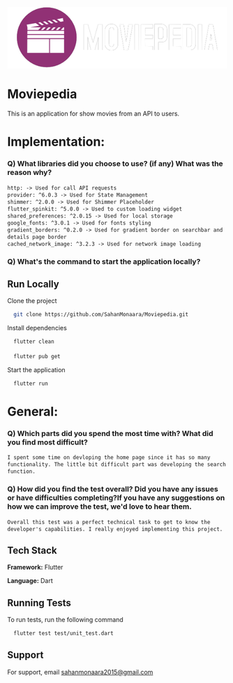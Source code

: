 
![Logo](https://raw.githubusercontent.com/SahanMonaara/Moviepedia/main/lib/assets/images/logo.png)


# Moviepedia

This is an application for show movies from an API to users.

# Implementation:

### Q) What libraries did you choose to use? (if any) What was the reason why?
    http: -> Used for call API requests
    provider: ^6.0.3 -> Used for State Management 
    shimmer: ^2.0.0 -> Used for Shimmer Placeholder
    flutter_spinkit: ^5.0.0 -> Used to custom loading widget
    shared_preferences: ^2.0.15 -> Used for local storage
    google_fonts: ^3.0.1 -> Used for fonts styling
    gradient_borders: ^0.2.0 -> Used for gradient border on searchbar and details page border
    cached_network_image: ^3.2.3 -> Used for network image loading

### Q) What's the command to start the application locally?
 ## Run Locally

Clone the project

```bash
  git clone https://github.com/SahanMonaara/Moviepedia.git
```

Install dependencies

```bash
  flutter clean
  
  flutter pub get
```

Start the application

```bash
  flutter run
```

# General:

### Q) Which parts did you spend the most time with? What did you find most difficult?
    I spent some time on devloping the home page since it has so many functionality. The little bit difficult part was developing the search function. 

### Q) How did you find the test overall? Did you have any issues or have difficulties completing?If you have any suggestions on how we can improve the test, we'd love to hear them.
    Overall this test was a perfect technical task to get to know the developer's capabilities. I really enjoyed implementing this project.
## Tech Stack

**Framework:** Flutter

**Language:** Dart


## Running Tests

To run tests, run the following command

```bash
  flutter test test/unit_test.dart
```


## Support

For support, email sahanmonaara2015@gmail.com